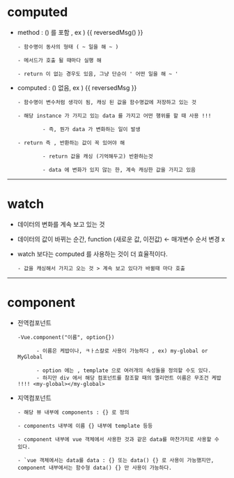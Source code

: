 # computed 

- method : () 를 포함 , ex ) {{ reversedMsg() }} 

      - 함수명이 동사의 형태 ( ~ 일을 해 ~ ) 

      - 메서드가 호출 될 때마다 실행 해 

      - return 이 없는 경우도 있음, 그냥 단순이 ' 어떤 일을 해 ~ ' 


- computed : () 없음, ex ) {{ reversedMsg }}  

      - 함수명이 변수처럼 생각이 됨, 캐싱 된 값을 함수명값에 저장하고 있는 것 
  
      - 해당 instance 가 가지고 있는 data 를 가지고 어떤 행위를 할 때 사용 !!! 

              - 즉, 뭔가 data 가 변화하는 일이 발생 

      - return 즉 , 반환하는 값이 꼭 있어야 해 

              - return 값을 캐싱 (기억해두고) 반환하는것 

              - data 에 변화가 있지 않는 한, 계속 캐싱한 값을 가지고 있음 

---

# watch 

- 데이터의 변화를 계속 보고 있는 것 

- 데이터의 값이 바뀌는 순간, function (새로운 값, 이전값) <- 매개변수 순서 변경 x 

- watch 보다는 computed 를 사용하는 것이 더 효율적이다. 

      - 값을 캐싱해서 가지고 오는 것 > 계속 보고 있다가 바뀔때 마다 호출 

---
# component 

- 전역컴포넌트 
      
      -Vue.component("이름", option{}) 
      
            - 이름은 케밥이나, ㅋㅏ스칼로 사용이 가능하다 , ex) my-global or MyGlobal 

            - option 에는 , template 으로 여러개의 속성들을 정의할 수도 있다. 
            - 하지만 div 에서 해당 컴포넌트를 참조할 때의 엘리먼트 이름은 무조건 케밥 !!!! <my-global></my-global>
      
- 지역컴포넌트 

      - 해당 뷰 내부에 components : {} 로 정의 

      - components 내부에 이름 {} 내부에 template 등등 

      - component 내부에 vue 객체에서 사용한 것과 같은 data를 마찬가지로 사용할 수 있다. 

      - `vue 객체에서는 data를 data : {} 또는 data() {} 로 사용이 가능했지만, component 내부에서는 함수형 data() {} 만 사용이 가능하다. 
 
